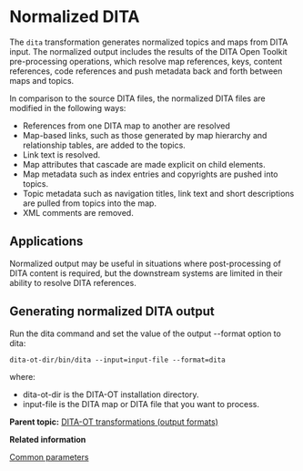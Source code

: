# Normalized DITA

The `dita` transformation generates normalized topics and maps from DITA input. The normalized output includes the results of the DITA Open Toolkit pre-processing operations, which resolve map references, keys, content references, code references and push metadata back and forth between maps and topics.

In comparison to the source DITA files, the normalized DITA files are modified in the following ways:

-   References from one DITA map to another are resolved
-   Map-based links, such as those generated by map hierarchy and relationship tables, are added to the topics.
-   Link text is resolved.
-   Map attributes that cascade are made explicit on child elements.
-   Map metadata such as index entries and copyrights are pushed into topics.
-   Topic metadata such as navigation titles, link text and short descriptions are pulled from topics into the map.
-   XML comments are removed.

## Applications

Normalized output may be useful in situations where post-processing of DITA content is required, but the downstream systems are limited in their ability to resolve DITA references.

## Generating normalized DITA output

Run the dita command and set the value of the output --format option to dita:

```
dita-ot-dir/bin/dita --input=input-file --format=dita
```

where:

-   dita-ot-dir is the DITA-OT installation directory.
-   input-file is the DITA map or DITA file that you want to process.

**Parent topic:** [DITA-OT transformations \(output formats\)](../topics/output-formats.md)

**Related information**  


[Common parameters](../parameters/parameters-base.md)

